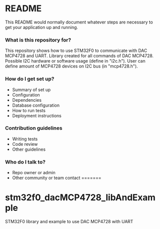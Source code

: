 # README #

This README would normally document whatever steps are necessary to get your application up and running.

### What is this repository for? ###

This repository shows how to use STM32F0 to communicate with DAC MCP4728 and UART.
Library created for all commands of DAC MCP4728.
Possible I2C hardware or software usage (define in "i2c.h").
User can define amount of MCP4728 devices on I2C bus (in "mcp4728.h").

### How do I get set up? ###

* Summary of set up
* Configuration
* Dependencies
* Database configuration
* How to run tests
* Deployment instructions

### Contribution guidelines ###

* Writing tests
* Code review
* Other guidelines

### Who do I talk to? ###

* Repo owner or admin
* Other community or team contact
=======
# stm32f0_dacMCP4728_libAndExample
STM32F0 library and example to use DAC MCP4728 with UART
